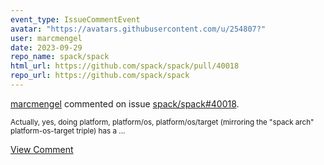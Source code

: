 ```yaml
---
event_type: IssueCommentEvent
avatar: "https://avatars.githubusercontent.com/u/254807?"
user: marcmengel
date: 2023-09-29
repo_name: spack/spack
html_url: https://github.com/spack/spack/pull/40018
repo_url: https://github.com/spack/spack
---
```


<a href='https://github.com/marcmengel' target='_blank'>marcmengel</a> commented on issue <a href='https://github.com/spack/spack/pull/40018' target='_blank'>spack/spack#40018</a>.

<small>Actually, yes, doing platform, platform/os, platform/os/target  (mirroring the "spack arch" platform-os-target triple) has a...</small>

<a href='https://github.com/spack/spack/pull/40018' target='_blank'>View Comment</a>
